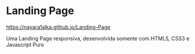 # Landing Page
 https://nayara1alka.github.io/Landing-Page

Uma Landing Page responsiva, desenvolvida somente com HTML5, CSS3 e Javascript Puro

